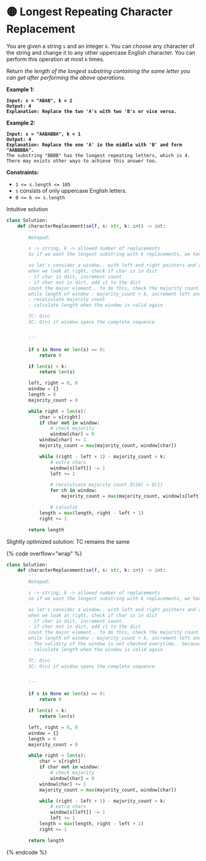 # 🟡 Longest Repeating Character Replacement

You are given a string `s` and an integer `k`. You can choose any character of the string and change it to any other uppercase English character. You can perform this operation at most `k` times.

Return _the length of the longest substring containing the same letter you can get after performing the above operations_.

&#x20;

**Example 1:**

<pre><code><strong>Input: s = "ABAB", k = 2
</strong><strong>Output: 4
</strong><strong>Explanation: Replace the two 'A's with two 'B's or vice versa.
</strong></code></pre>

**Example 2:**

<pre><code><strong>Input: s = "AABABBA", k = 1
</strong><strong>Output: 4
</strong><strong>Explanation: Replace the one 'A' in the middle with 'B' and form "AABBBBA".
</strong>The substring "BBBB" has the longest repeating letters, which is 4.
There may exists other ways to achieve this answer too.
</code></pre>

&#x20;

**Constraints:**

* `1 <= s.length <= 105`
* `s` consists of only uppercase English letters.
* `0 <= k <= s.length`

Intuitive solution&#x20;

```python
class Solution:
    def characterReplacement(self, s: str, k: int) -> int:
        '''
        Notepad:

        s -> string, k -> allowed number of replacements
        So if we want the longest substring with k replacements, we have to keep a note of the majority character in the window. Everything else would have to be covered by the k replacements

        so let's consider a window.. with left and right pointers and a window directory with count vals
        when we look at right, check if char is in dict
        - if char in dict, increment count.
        - if char not in dict, add it to the dict
        count the major element.. to do this, check the majority count before. if the new char count > previous, update majority count 
        while length of window - majority_count > k, increment left and update window counts
        - recalculate majority count
        - calculate length when the window is valid again

        TC: O(n)
        SC: O(n) if window spans the complete sequence


        '''

        if s is None or len(s) == 0:
            return 0 

        if len(s) < k:
            return len(s)

        left, right = 0, 0
        window = {}
        length = 0
        majority_count = 0

        while right < len(s):
            char = s[right]
            if char not in window:
                # check majority 
                window[char] = 0
            window[char] += 1
            majority_count = max(majority_count, window[char])

            while (right - left + 1) - majority_count > k:
                # extra chars
                window[s[left]] -= 1
                left += 1

                # recalulcate majority count O(26) = O(1)
                for ch in window:
                    majority_count = max(majority_count, window[s[left]])

                # calculat
            length = max(length, right - left + 1)
            right += 1

        return length
```

Slightly optimized solution: TC remains the same&#x20;

{% code overflow="wrap" %}
```python
class Solution:
    def characterReplacement(self, s: str, k: int) -> int:
        '''
        Notepad:

        s -> string, k -> allowed number of replacements
        So if we want the longest substring with k replacements, we have to keep a note of the majority character in the window. Everything else would have to be covered by the k replacements

        so let's consider a window.. with left and right pointers and a window directory with count vals
        when we look at right, check if char is in dict
        - if char in dict, increment count.
        - if char not in dict, add it to the dict
        count the major element.. to do this, check the majority count before. if the new char count > previous, update majority count 
        while length of window - majority_count > k, increment left and update window counts
        - The validity of the window is not checked everytime.. because we need to update the length only when we find another window with character with bigger majority count.. otherwise only make sure that the window length is consistent. ie. length - max_freq < k
        - calculate length when the window is valid again

        TC: O(n)
        SC: O(n) if window spans the complete sequence


        '''

        if s is None or len(s) == 0:
            return 0 

        if len(s) < k:
            return len(s)

        left, right = 0, 0
        window = {}
        length = 0
        majority_count = 0

        while right < len(s):
            char = s[right]
            if char not in window:
                # check majority 
                window[char] = 0
            window[char] += 1
            majority_count = max(majority_count, window[char])

            while (right - left + 1) - majority_count > k:
                # extra chars
                window[s[left]] -= 1
                left += 1
            length = max(length, right - left + 1)
            right += 1

        return length
```
{% endcode %}

